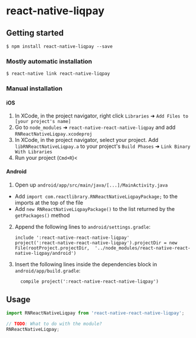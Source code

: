 
# react-native-liqpay

## Getting started

`$ npm install react-native-liqpay --save`

### Mostly automatic installation

`$ react-native link react-native-liqpay`

### Manual installation


#### iOS

1. In XCode, in the project navigator, right click `Libraries` ➜ `Add Files to [your project's name]`
2. Go to `node_modules` ➜ `react-native-react-native-liqpay` and add `RNReactNativeLiqpay.xcodeproj`
3. In XCode, in the project navigator, select your project. Add `libRNReactNativeLiqpay.a` to your project's `Build Phases` ➜ `Link Binary With Libraries`
4. Run your project (`Cmd+R`)<

#### Android

1. Open up `android/app/src/main/java/[...]/MainActivity.java`
  - Add `import com.reactlibrary.RNReactNativeLiqpayPackage;` to the imports at the top of the file
  - Add `new RNReactNativeLiqpayPackage()` to the list returned by the `getPackages()` method
2. Append the following lines to `android/settings.gradle`:
  	```
  	include ':react-native-react-native-liqpay'
  	project(':react-native-react-native-liqpay').projectDir = new File(rootProject.projectDir, 	'../node_modules/react-native-react-native-liqpay/android')
  	```
3. Insert the following lines inside the dependencies block in `android/app/build.gradle`:
  	```
      compile project(':react-native-react-native-liqpay')
  	```

## Usage
```javascript
import RNReactNativeLiqpay from 'react-native-react-native-liqpay';

// TODO: What to do with the module?
RNReactNativeLiqpay;
```
  